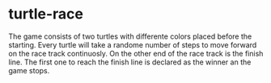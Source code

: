 # turtle-race
The game consists of two turtles with differente colors placed before the starting. Every turtle will take a randome number of steps to move forward on the race track continuosly. On the other end of the race track is the finish line. The first one to reach the finish line is declared as the winner an the game stops.
